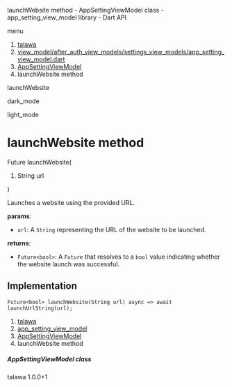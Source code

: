 




launchWebsite method - AppSettingViewModel class - app\_setting\_view\_model library - Dart API







menu

1. [talawa](../../index.html)
2. [view\_model/after\_auth\_view\_models/settings\_view\_models/app\_setting\_view\_model.dart](../../view_model_after_auth_view_models_settings_view_models_app_setting_view_model/view_model_after_auth_view_models_settings_view_models_app_setting_view_model-library.html)
3. [AppSettingViewModel](../../view_model_after_auth_view_models_settings_view_models_app_setting_view_model/AppSettingViewModel-class.html)
4. launchWebsite method

launchWebsite


dark\_mode

light\_mode




# launchWebsite method


Future<bool>
launchWebsite(

1. String url

)

Launches a website using the provided URL.

**params**:

* `url`: A `String` representing the URL of the website to be launched.

**returns**:

* `Future<bool>`: A `Future` that resolves to a `bool` value indicating
  whether the website launch was successful.

## Implementation

```
Future<bool> launchWebsite(String url) async => await launchUrlString(url);
```

 


1. [talawa](../../index.html)
2. [app\_setting\_view\_model](../../view_model_after_auth_view_models_settings_view_models_app_setting_view_model/view_model_after_auth_view_models_settings_view_models_app_setting_view_model-library.html)
3. [AppSettingViewModel](../../view_model_after_auth_view_models_settings_view_models_app_setting_view_model/AppSettingViewModel-class.html)
4. launchWebsite method

##### AppSettingViewModel class





talawa
1.0.0+1







